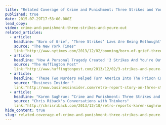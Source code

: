 ```yaml
---
title: "Related Coverage of Crime and Punishment: Three Strikes and You’re Out"
published: true
date: 2015-07-29T17:58:00.000Z
lead_copy:
video: crime-and-punishment-three-strikes-and-youre-out
related_articles:
  - article:
    headline: "Born of Grief, ‘Three Strikes’ Laws Are Being Rethought"
    source: "The New York Times"
    link:"http://www.nytimes.com/2013/12/02/booming/born-of-grief-three-strikes-laws-are-being-rethought.html?ref=booming"
  - article:
    headline: "How A Personal Tragedy Created '3 Strikes And You're Out'"
    source: "The Huffington Post"
    link:"http://www.huffingtonpost.com/2013/12/02/3-strikes-and-youre-out-law_n_4371163.html"
  - article:
    headline: "These Two Murders Helped Turn America Into The Prison Capital Of The World "
    source: "Business Insider "
    link:"http://www.businessinsider.com/retro-report-story-on-three-strikes-laws-2013-12"
  - article:
    headline: "Karen Sughrue: “Crime and Punishment: Three Strikes and You’re Out”"
    source: "Chris Riback's Conversations with Thinkers"
    link:"http://chrisriback.com/2013/12/10/retro-reports-karen-sughrue-crime-and-punishment-three-strikes-and-youre-out/"
hide_content: true
slug: related-coverage-of-crime-and-punishment-three-strikes-and-youre-out
---
```


